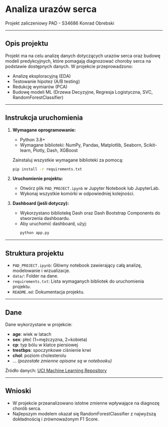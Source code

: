 # Analiza urazów serca
Projekt zaliczeniowy PAD - S34686 Konrad Obrebski

---

## Opis projektu
Projekt ma na celu analizę danych dotyczących urazów serca oraz budowę modeli predykcyjnych, które pomagają diagnozować choroby serca na podstawie dostępnych danych. W projekcie przeprowadzono:
- Analizę eksploracyjną (EDA)
- Testowanie hipotez (A/B testing)
- Redukcję wymiarów (PCA)
- Budowę modeli ML (Drzewa Decyzyjne, Regresja Logistyczna, SVC, RandomForestClassifier)

---

## Instrukcja uruchomienia

1. **Wymagane oprogramowanie:**
   - Python 3.8+
   - Wymagane biblioteki: NumPy, Pandas, Matplotlib, Seaborn, Scikit-learn, Plotly, Dash, XGBoost

   Zainstaluj wszystkie wymagane biblioteki za pomocą:
   ```bash
   pip install -r requirements.txt
   ```

2. **Uruchomienie projektu:**
   - Otwórz plik `PAD_PROJECT.ipynb` w Jupyter Notebook lub JupyterLab.
   - Wykonaj wszystkie komórki w odpowiedniej kolejności.

3. **Dashboard (jeśli dotyczy):**
   - Wykorzystano bibliotekę Dash oraz Dash Bootstrap Components do stworzenia dashboardu.
   - Aby uruchomić dashboard, użyj:
     ```bash
     python app.py
     ```

---

## Struktura projektu

- `PAD_PROJECT.ipynb`: Główny notebook zawierający całą analizę, modelowanie i wizualizacje.
- `data/`: Folder na dane.
- `requirements.txt`: Lista wymaganych bibliotek do uruchomienia projektu.
- `README.md`: Dokumentacja projektu.

---

## Dane
Dane wykorzystane w projekcie:
- **age**: wiek w latach
- **sex**: płeć (1=mężczyzna, 2=kobieta)
- **cp**: typ bólu w klatce piersiowej
- **trestbps**: spoczynkowe ciśnienie krwi
- **chol**: poziom cholesterolu
- ... *(pozostałe zmienne opisane są w notebooku)*

Źródło danych: [UCI Machine Learning Repository](https://archive.ics.uci.edu/ml/index.php)

---

## Wnioski
- W projekcie przeanalizowano istotne zmienne wpływające na diagnozę chorób serca.
- Najlepszym modelem okazał się RandomForestClassifier z najwyższą dokładnością i zrównoważonym F1 Score.


